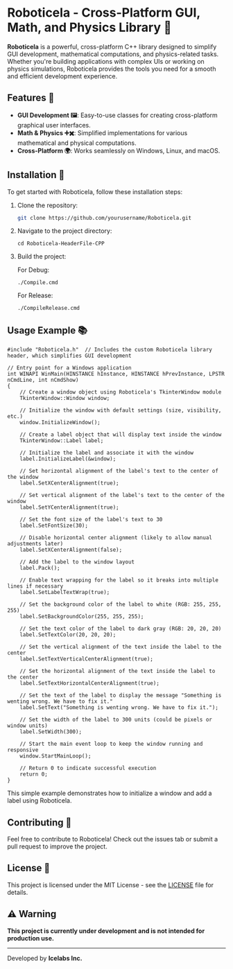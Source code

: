 # Roboticela - Cross-Platform GUI, Math, and Physics Library 🚀

**Roboticela** is a powerful, cross-platform C++ library designed to simplify GUI development, mathematical computations, and physics-related tasks. Whether you're building applications with complex UIs or working on physics simulations, Roboticela provides the tools you need for a smooth and efficient development experience.

## Features 🌟

- **GUI Development 🖼️**: Easy-to-use classes for creating cross-platform graphical user interfaces.
- **Math & Physics ➕✖️**: Simplified implementations for various mathematical and physical computations.
- **Cross-Platform 🌍**: Works seamlessly on Windows, Linux, and macOS.

## Installation 🔧

To get started with Roboticela, follow these installation steps:

1. Clone the repository:
   ```bash
   git clone https://github.com/yourusername/Roboticela.git
   ```
2. Navigate to the project directory:
    ```
    cd Roboticela-HeaderFile-CPP
    ```
3. Build the project:

    For Debug:
    ```
    ./Compile.cmd
    ```

    For Release:
    ```
    ./CompileRelease.cmd
    ```

## Usage Example 📚
```
#include "Roboticela.h"  // Includes the custom Roboticela library header, which simplifies GUI development

// Entry point for a Windows application
int WINAPI WinMain(HINSTANCE hInstance, HINSTANCE hPrevInstance, LPSTR nCmdLine, int nCmdShow)
{
    // Create a window object using Roboticela's TkinterWindow module
    TkinterWindow::Window window;

    // Initialize the window with default settings (size, visibility, etc.)
    window.InitializeWindow();

    // Create a label object that will display text inside the window
    TkinterWindow::Label label;

    // Initialize the label and associate it with the window
    label.InitializeLabel(&window);

    // Set horizontal alignment of the label's text to the center of the window
    label.SetXCenterAlignment(true);

    // Set vertical alignment of the label's text to the center of the window
    label.SetYCenterAlignment(true);

    // Set the font size of the label's text to 30
    label.SetFontSize(30);

    // Disable horizontal center alignment (likely to allow manual adjustments later)
    label.SetXCenterAlignment(false);

    // Add the label to the window layout
    label.Pack();

    // Enable text wrapping for the label so it breaks into multiple lines if necessary
    label.SetLabelTextWrap(true);

    // Set the background color of the label to white (RGB: 255, 255, 255)
    label.SetBackgroundColor(255, 255, 255);

    // Set the text color of the label to dark gray (RGB: 20, 20, 20)
    label.SetTextColor(20, 20, 20);

    // Set the vertical alignment of the text inside the label to the center
    label.SetTextVerticalCenterAlignment(true);

    // Set the horizontal alignment of the text inside the label to the center
    label.SetTextHorizontalCenterAlignment(true);

    // Set the text of the label to display the message "Something is wenting wrong. We have to fix it."
    label.SetText("Something is wenting wrong. We have to fix it.");

    // Set the width of the label to 300 units (could be pixels or window units)
    label.SetWidth(300);

    // Start the main event loop to keep the window running and responsive
    window.StartMainLoop();

    // Return 0 to indicate successful execution
    return 0;
}
```
This simple example demonstrates how to initialize a window and add a label using Roboticela.

## Contributing 🤝

Feel free to contribute to Roboticela! Check out the issues tab or submit a pull request to improve the project.

## License 📄

This project is licensed under the MIT License - see the [LICENSE](LICENSE) file for details.

## ⚠️ Warning

**This project is currently under development and is not intended for production use.**

---

Developed by **Icelabs Inc.**